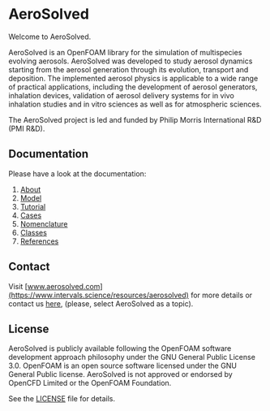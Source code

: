 # AeroSolved

Welcome to AeroSolved.

AeroSolved is an OpenFOAM library for the simulation of multispecies evolving aerosols. AeroSolved was developed to study aerosol dynamics starting from the aerosol generation through its evolution, transport and deposition. The implemented aerosol physics is applicable to a wide range of practical applications, including the development of aerosol generators, inhalation devices, validation of aerosol delivery systems for in vivo inhalation studies and in vitro sciences as well as for atmospheric sciences.

The AeroSolved project is led and funded by Philip Morris International R&D (PMI R&D).  

## Documentation

Please have a look at the documentation:

1. [About](doc/Chap1_About.md)
2. [Model](doc/Chap2_Model.md)
3. [Tutorial](doc/Chap3_Tutorial.md)
4. [Cases](doc/Chap4_Cases.md)
5. [Nomenclature](doc/Chap5_Nomenclature.md)
6. [Classes](doc/Chap6_Classes.md)
7. [References](doc/Chap7_References.md)

## Contact

Visit [www.aerosolved.com](https://www.intervals.science/resources/aerosolved) for more details or contact us [here](https://www.intervals.science/contact), (please, select AeroSolved as a topic).


## License

AeroSolved is publicly available following the OpenFOAM software development approach philosophy under the GNU General Public License 3.0. OpenFOAM is an open source software licensed under the GNU General Public license. AeroSolved is not approved or endorsed by OpenCFD Limited or the OpenFOAM Foundation.

See the [LICENSE](LICENSE) file for details.
